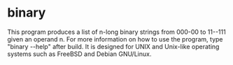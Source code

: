 # binary

This program produces a list of n-long binary strings from 000-00 to 11--111 given an operand n. For more information on how to use the program, type "binary --help" after build. It is designed for UNIX and Unix-like 
operating systems such as FreeBSD and Debian GNU/Linux.
